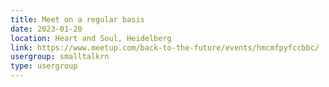 ```yaml
---
title: Meet on a regular basis
date: 2023-01-20
location: Heart and Soul, Heidelberg
link: https://www.meetup.com/back-to-the-future/events/hmcmfpyfccbbc/
usergroup: smalltalkrn
type: usergroup
---
```

